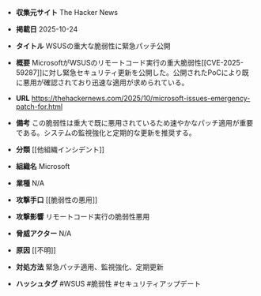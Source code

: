 - **収集元サイト**
The Hacker News

- **掲載日**
2025-10-24

- **タイトル**
WSUSの重大な脆弱性に緊急パッチ公開

- **概要**
MicrosoftがWSUSのリモートコード実行の重大脆弱性[[CVE-2025-59287]]に対し緊急セキュリティ更新を公開した。公開されたPoCにより既に悪用が確認されており迅速な適用が求められている。

- **URL**
https://thehackernews.com/2025/10/microsoft-issues-emergency-patch-for.html

- **備考**
この脆弱性は重大で既に悪用されているため速やかなパッチ適用が重要である。システムの監視強化と定期的な更新を推奨する。

- **分類**
[[他組織インシデント]]

- **組織名**
Microsoft

- **業種**
N/A

- **攻撃手口**
[[脆弱性の悪用]]

- **攻撃影響**
リモートコード実行の脆弱性悪用

- **脅威アクター**
N/A

- **原因**
[[不明]]

- **対処方法**
緊急パッチ適用、監視強化、定期更新

- **ハッシュタグ**
#WSUS #脆弱性 #セキュリティアップデート
